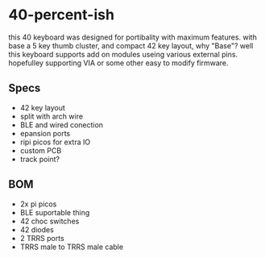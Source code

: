 # 40-percent-ish
this 40 keyboard was designed for portibality with maximum features. with base a 5 key thumb cluster, and compact 42 key layout, why "Base"? well this keyboard supports add on modules useing various external pins. hopefulley supporting VIA or some other easy to modify firmware.

## Specs
- 42 key layout
- split with arch wire
- BLE and wired conection
- epansion ports
- ripi picos for extra IO
- custom PCB
- track point?

## BOM
- 2x pi picos
- BLE suportable thing
- 42 choc switches
- 42 diodes
- 2 TRRS ports
- TRRS male to TRRS male cable
